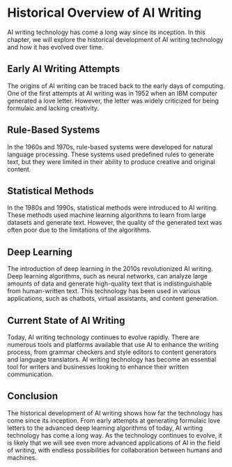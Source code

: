 Historical Overview of AI Writing
======================================================================

AI writing technology has come a long way since its inception. In this chapter, we will explore the historical development of AI writing technology and how it has evolved over time.

Early AI Writing Attempts
-------------------------

The origins of AI writing can be traced back to the early days of computing. One of the first attempts at AI writing was in 1952 when an IBM computer generated a love letter. However, the letter was widely criticized for being formulaic and lacking creativity.

Rule-Based Systems
------------------

In the 1960s and 1970s, rule-based systems were developed for natural language processing. These systems used predefined rules to generate text, but they were limited in their ability to produce creative and original content.

Statistical Methods
-------------------

In the 1980s and 1990s, statistical methods were introduced to AI writing. These methods used machine learning algorithms to learn from large datasets and generate text. However, the quality of the generated text was often poor due to the limitations of the algorithms.

Deep Learning
-------------

The introduction of deep learning in the 2010s revolutionized AI writing. Deep learning algorithms, such as neural networks, can analyze large amounts of data and generate high-quality text that is indistinguishable from human-written text. This technology has been used in various applications, such as chatbots, virtual assistants, and content generation.

Current State of AI Writing
---------------------------

Today, AI writing technology continues to evolve rapidly. There are numerous tools and platforms available that use AI to enhance the writing process, from grammar checkers and style editors to content generators and language translators. AI writing technology has become an essential tool for writers and businesses looking to enhance their written communication.

Conclusion
----------

The historical development of AI writing shows how far the technology has come since its inception. From early attempts at generating formulaic love letters to the advanced deep learning algorithms of today, AI writing technology has come a long way. As the technology continues to evolve, it is likely that we will see even more advanced applications of AI in the field of writing, with endless possibilities for collaboration between humans and machines.
